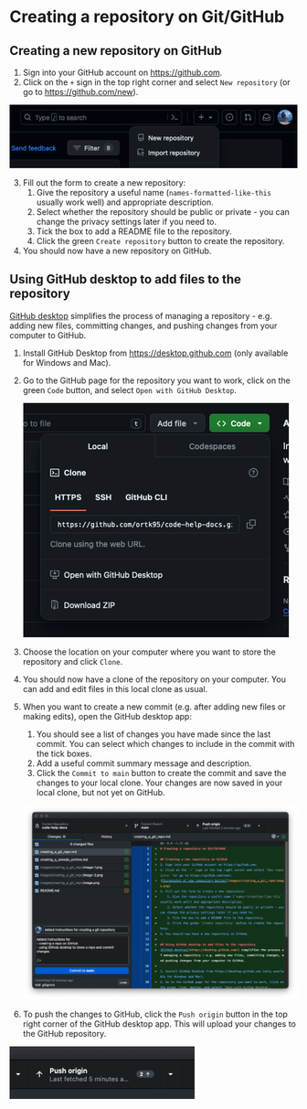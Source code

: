 # Creating a repository on Git/GitHub

## Creating a new repository on GitHub
1. Sign into your GitHub account on https://github.com.
2. Click on the `+` sign in the top right corner and select `New repository` (or go to https://github.com/new).
   
![Screenshot of new repository button](images/creating_a_git_repo/image.png)

3. Fill out the form to create a new repository:
    1. Give the repository a useful name (`names-formatted-like-this` usually work well) and appropriate description.
    2. Select whether the repository should be public or private - you can change the privacy settings later if you need to.
    3. Tick the box to add a README file to the repository.
    4. Click the green `Create repository` button to create the repository.
4. You should now have a new repository on GitHub.

## Using GitHub desktop to add files to the repository
[GitHub desktop](https://desktop.github.com/) simplifies the process of managing a repository - e.g. adding new files, committing changes, and pushing changes from your computer to GitHub.

1. Install GitHub Desktop from https://desktop.github.com (only available for Windows and Mac).
2. Go to the GitHub page for the repository you want to work, click on the green `Code` button, and select `Open with GitHub Desktop`. 
   
    ![Screenshot of opening repository in GitHub desktop](images/creating_a_git_repo/image-1.png)

3. Choose the location on your computer where you want to store the repository and click `Clone`.
4. You should now have a clone of the repository on your computer. You can add and edit files in this local clone as usual.
5. When you want to create a new commit (e.g. after adding new files or making edits), open the GitHub desktop app:
    1. You should see a list of changes you have made since the last commit. You can select which changes to include in the commit with the tick boxes.
    2. Add a useful commit summary message and description.
    3. Click the `Commit to main` button to create the commit and save the changes to your local clone. Your changes are now saved in your local clone, but not yet on GitHub.
   
    ![Committing changes in GitHub desktop](images/creating_a_git_repo/image-3.png)

6. To push the changes to GitHub, click the `Push origin` button in the top right corner of the GitHub desktop app. This will upload your changes to the GitHub repository.

![Pushing changes to GitHub](images/creating_a_git_repo/image-4.png)

